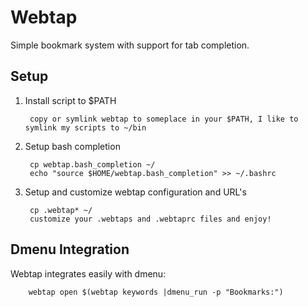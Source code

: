 # Webtap

Simple bookmark system with support for tab completion.

## Setup

1. Install script to $PATH

		copy or symlink webtap to someplace in your $PATH, I like to symlink my scripts to ~/bin

2. Setup bash completion

		cp webtap.bash_completion ~/
		echo "source $HOME/webtap.bash_completion" >> ~/.bashrc

3. Setup and customize webtap configuration and URL's

		cp .webtap* ~/
		customize your .webtaps and .webtaprc files and enjoy!

## Dmenu Integration

Webtap integrates easily with dmenu:

		webtap open $(webtap keywords |dmenu_run -p "Bookmarks:")

